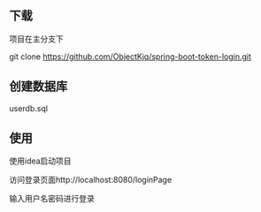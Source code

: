 ## 下载

项目在主分支下

git clone https://github.com/ObjectKjq/spring-boot-token-login.git

## 创建数据库

userdb.sql

## 使用

使用idea启动项目

访问登录页面http://localhost:8080/loginPage

输入用户名密码进行登录
